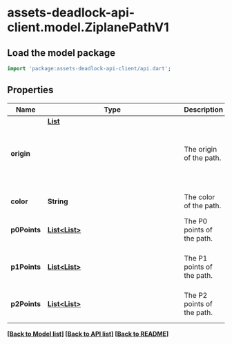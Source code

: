 # assets-deadlock-api-client.model.ZiplanePathV1

## Load the model package
```dart
import 'package:assets-deadlock-api-client/api.dart';
```

## Properties
Name | Type | Description | Notes
------------ | ------------- | ------------- | -------------
**origin** | [**List<Object>**](Object.md) | The origin of the path. | [default to const []]
**color** | **String** | The color of the path. | 
**p0Points** | [**List<List<Object>>**](List.md) | The P0 points of the path. | [default to const []]
**p1Points** | [**List<List<Object>>**](List.md) | The P1 points of the path. | [default to const []]
**p2Points** | [**List<List<Object>>**](List.md) | The P2 points of the path. | [default to const []]

[[Back to Model list]](../README.md#documentation-for-models) [[Back to API list]](../README.md#documentation-for-api-endpoints) [[Back to README]](../README.md)


